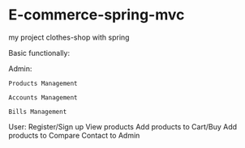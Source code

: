 # E-commerce-spring-mvc
my project clothes-shop with spring

Basic functionally:

  Admin:
  
    Products Management
    
    Accounts Management
    
    Bills Management
    
  User:
  Register/Sign up
  View products
  Add products to Cart/Buy
  Add products to Compare
  Contact to Admin
  
  
  
    
    
